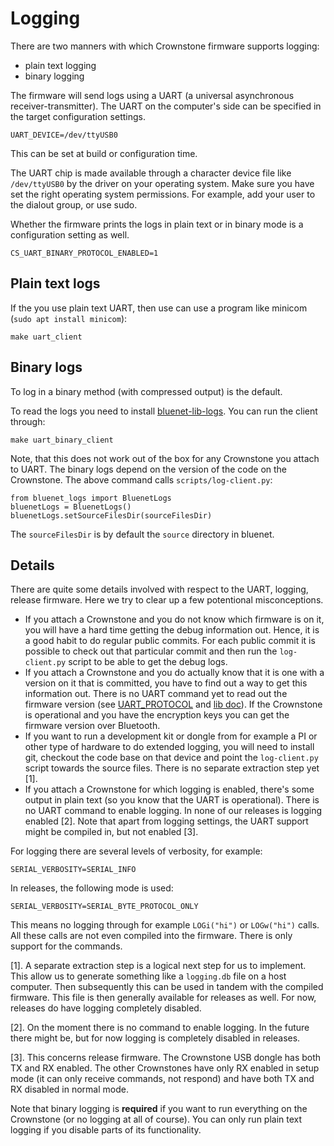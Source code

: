 # Logging

There are two manners with which Crownstone firmware supports logging:

* plain text logging
* binary logging

The firmware will send logs using a UART (a universal asynchronous receiver-transmitter). The UART on the computer's
side can be specified in the target configuration settings.

```
UART_DEVICE=/dev/ttyUSB0
```

This can be set at build or configuration time.

The UART chip is made available through a character device file like `/dev/ttyUSB0` by the driver on your operating 
system. Make sure you have set the right operating system permissions. For example, add your user to the dialout group, or use sudo.

Whether the firmware prints the logs in plain text or in binary mode is a configuration setting as well.

```
CS_UART_BINARY_PROTOCOL_ENABLED=1
```

## Plain text logs

If the you use plain text UART, then use can use a program like minicom (`sudo apt install minicom`):

    make uart_client

## Binary logs

To log in a binary method (with compressed output) is the default.

To read the logs you need to install [bluenet-lib-logs](#https://github.com/crownstone/bluenet-lib-logs/). You can run the client through:

    make uart_binary_client

Note, that this does not work out of the box for any Crownstone you attach to UART. The binary logs depend on the version of the code on the Crownstone. The above command calls `scripts/log-client.py`:


```
from bluenet_logs import BluenetLogs
bluenetLogs = BluenetLogs()
bluenetLogs.setSourceFilesDir(sourceFilesDir)
```

The `sourceFilesDir` is by default the `source` directory in bluenet.

## Details

There are quite some details involved with respect to the UART, logging, release firmware. Here we try to clear up a
few potentional misconceptions.

* If you attach a Crownstone and you do not know which firmware is on it, you will have a hard time getting the debug information out. Hence, it is a good habit to do regular public commits. For each public commit it is possible to check out that particular commit and then run the `log-client.py` script to be able to get the debug logs.
* If you attach a Crownstone and you do actually know that it is one with a version on it that is committed, you have to find out a way to get this information out. There is no UART command yet to read out the firmware version (see [UART_PROTOCOL](UART_PROTOCOL.md) and [lib doc](https://github.com/crownstone/crownstone-lib-python-uart/blob/master/DOCUMENTATION.md)). If the Crownstone is operational and you have the encryption keys you can get the firmware version over Bluetooth.
* If you want to run a development kit or dongle from for example a PI or other type of hardware to do extended logging, you will need to install git, checkout the code base on that device and point the `log-client.py` script towards the source files. There is no separate extraction step yet [1].
* If you attach a Crownstone for which logging is enabled, there's some output in plain text (so you know that the UART is operational). There is no UART command to enable logging. In none of our releases is logging enabled [2]. Note that apart from logging settings, the UART support might be compiled in, but not enabled [3].

For logging there are several levels of verbosity, for example:

```
SERIAL_VERBOSITY=SERIAL_INFO
```

In releases, the following mode is used:

```
SERIAL_VERBOSITY=SERIAL_BYTE_PROTOCOL_ONLY
```

This means no logging through for example `LOGi("hi")` or `LOGw("hi")` calls. All these calls are not even compiled into the firmware. There is only support for the commands.

[1]. A separate extraction step is a logical next step for us to implement. This allow us to generate something like a `logging.db` file on a host computer. Then subsequently this can be used in tandem with the compiled firmware. This file is then generally available for releases as well. For now, releases do have logging completely disabled.

[2]. On the moment there is no command to enable logging. In the future there might be, but for now logging is completely disabled in releases.

[3]. This concerns release firmware. The Crownstone USB dongle has both TX and RX enabled. The other Crownstones have only RX enabled in setup mode (it can only receive commands, not respond) and have both TX and RX disabled in normal mode.

Note that binary logging is **required** if you want to run everything on the Crownstone (or no logging at all of course). You can only run plain text logging if you disable parts of its functionality.
